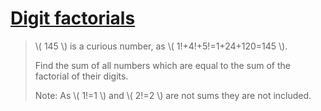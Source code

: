 # [Digit factorials](https://projecteuler.net/problem=34)

> \\( 145 \\) is a curious number, as \\( 1!+4!+5!=1+24+120=145 \\).
> 
> Find the sum of all numbers which are equal to the sum of the factorial of their digits.
> 
> Note: As \\( 1!=1 \\) and \\( 2!=2 \\) are not sums they are not included.
